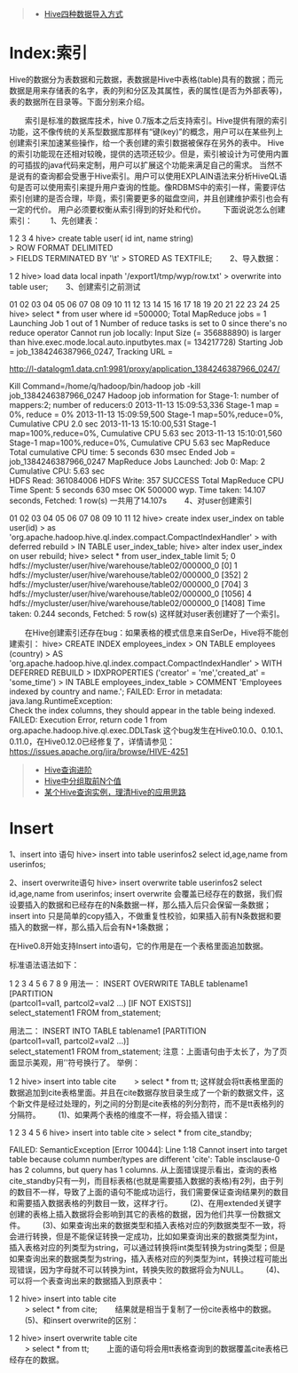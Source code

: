 > - [Hive四种数据导入方式](http://blog.csdn.net/lifuxiangcaohui/article/details/40588929)
# Index:索引
Hive的数据分为表数据和元数据，表数据是Hive中表格(table)具有的数据；而元数据是用来存储表的名字，表的列和分区及其属性，表的属性(是否为外部表等)，表的数据所在目录等。下面分别来介绍。

　　索引是标准的数据库技术，hive 0.7版本之后支持索引。Hive提供有限的索引功能，这不像传统的关系型数据库那样有“键(key)”的概念，用户可以在某些列上创建索引来加速某些操作，给一个表创建的索引数据被保存在另外的表中。 Hive的索引功能现在还相对较晚，提供的选项还较少。但是，索引被设计为可使用内置的可插拔的java代码来定制，用户可以扩展这个功能来满足自己的需求。 当然不是说有的查询都会受惠于Hive索引。用户可以使用EXPLAIN语法来分析HiveQL语句是否可以使用索引来提升用户查询的性能。像RDBMS中的索引一样，需要评估索引创建的是否合理，毕竟，索引需要更多的磁盘空间，并且创建维护索引也会有一定的代价。 用户必须要权衡从索引得到的好处和代价。
　　下面说说怎么创建索引：
　　1、先创建表：

1
2
3
4
hive> create table user( id int, name string)  
    > ROW FORMAT DELIMITED  
    > FIELDS TERMINATED BY '\t'
    > STORED AS TEXTFILE;
　　2、导入数据：

1
2
hive> load data local inpath '/export1/tmp/wyp/row.txt'
    > overwrite into table user;
　　3、创建索引之前测试

01
02
03
04
05
06
07
08
09
10
11
12
13
14
15
16
17
18
19
20
21
22
23
24
25
hive> select * from user where id =500000;
Total MapReduce jobs = 1
Launching Job 1 out of 1
Number of reduce tasks is set to 0 since there's no reduce operator
Cannot run job locally: Input Size (= 356888890) is larger than 
hive.exec.mode.local.auto.inputbytes.max (= 134217728)
Starting Job = job_1384246387966_0247, Tracking URL = 
 
http://l-datalogm1.data.cn1:9981/proxy/application_1384246387966_0247/
 
Kill Command=/home/q/hadoop/bin/hadoop job -kill job_1384246387966_0247
Hadoop job information for Stage-1: number of mappers:2; number of reducers:0
2013-11-13 15:09:53,336 Stage-1 map = 0%,  reduce = 0%
2013-11-13 15:09:59,500 Stage-1 map=50%,reduce=0%, Cumulative CPU 2.0 sec
2013-11-13 15:10:00,531 Stage-1 map=100%,reduce=0%, Cumulative CPU 5.63 sec
2013-11-13 15:10:01,560 Stage-1 map=100%,reduce=0%, Cumulative CPU 5.63 sec
MapReduce Total cumulative CPU time: 5 seconds 630 msec
Ended Job = job_1384246387966_0247
MapReduce Jobs Launched:
Job 0: Map: 2   Cumulative CPU: 5.63 sec   
HDFS Read: 361084006 HDFS Write: 357 SUCCESS
Total MapReduce CPU Time Spent: 5 seconds 630 msec
OK
500000 wyp.
Time taken: 14.107 seconds, Fetched: 1 row(s)
一共用了14.107s
　　4、对user创建索引

01
02
03
04
05
06
07
08
09
10
11
12
hive> create index user_index on table user(id) 
    > as 'org.apache.hadoop.hive.ql.index.compact.CompactIndexHandler'
    > with deferred rebuild
    > IN TABLE user_index_table;
hive> alter index user_index on user rebuild;
hive> select * from user_index_table limit 5; 
0       hdfs://mycluster/user/hive/warehouse/table02/000000_0   [0]
1       hdfs://mycluster/user/hive/warehouse/table02/000000_0   [352]
2       hdfs://mycluster/user/hive/warehouse/table02/000000_0   [704]
3       hdfs://mycluster/user/hive/warehouse/table02/000000_0   [1056]
4       hdfs://mycluster/user/hive/warehouse/table02/000000_0   [1408]
Time taken: 0.244 seconds, Fetched: 5 row(s)
这样就对user表创建好了一个索引。

　　在Hive创建索引还存在bug：如果表格的模式信息来自SerDe，Hive将不能创建索引：
hive> CREATE INDEX employees_index
    > ON TABLE employees (country)
    > AS 'org.apache.hadoop.hive.ql.index.compact.CompactIndexHandler'
    > WITH DEFERRED REBUILD
    > IDXPROPERTIES ('creator' = 'me','created_at' = 'some_time')
    > IN TABLE employees_index_table
    > COMMENT 'Employees indexed by country and name.';
FAILED: Error in metadata: java.lang.RuntimeException:             \
Check the index columns, they should appear in the table being indexed.
FAILED: Execution Error, return code 1 from                       \
org.apache.hadoop.hive.ql.exec.DDLTask
这个bug发生在Hive0.10.0、0.10.1、0.11.0，在Hive0.12.0已经修复了，详情请参见：https://issues.apache.org/jira/browse/HIVE-4251





> - [Hive查询进阶](http://blog.csdn.net/lifuxiangcaohui/article/details/41548433)
> - [Hive中分组取前N个值](http://blog.csdn.net/lifuxiangcaohui/article/details/41548667)
> - [某个Hive查询实例，理清Hive的应用思路](http://www.360doc.com/content/14/0107/20/15109633_343417196.shtml)

# Insert
1、insert  into 语句
hive> insert into table userinfos2 select id,age,name from userinfos;

2、insert overwrite语句
hive> insert overwrite table userinfos2 select id,age,name from userinfos;
insert overwrite 会覆盖已经存在的数据，我们假设要插入的数据和已经存在的N条数据一样，那么插入后只会保留一条数据；
insert into 只是简单的copy插入，不做重复性校验，如果插入前有N条数据和要插入的数据一样，那么插入后会有N+1条数据；

在Hive0.8开始支持Insert into语句，它的作用是在一个表格里面追加数据。

标准语法语法如下：

1
2
3
4
5
6
7
8
9
用法一：
INSERT OVERWRITE TABLE tablename1 [PARTITION \
(partcol1=val1, partcol2=val2 ...) [IF NOT EXISTS]] \
select_statement1 FROM from_statement;
 
用法二：
INSERT INTO TABLE tablename1 [PARTITION \
(partcol1=val1, partcol2=val2 ...)] \
select_statement1 FROM from_statement;
注意：上面语句由于太长了，为了页面显示美观，用’\'符号换行了。
举例：

1
2
hive> insert into table cite
　　> select * from tt;
这样就会将tt表格里面的数据追加到cite表格里面。并且在cite数据存放目录生成了一个新的数据文件，这个新文件是经过处理的，列之间的分割是cite表格的列分割符，而不是tt表格列的分隔符。
　　(1)、如果两个表格的维度不一样，将会插入错误：

1
2
3
4
5
6
hive> insert into table cite
    > select * from cite_standby;
 
FAILED: SemanticException [Error 10044]: Line 1:18 Cannot insert into 
target table because column number/types are different 'cite': 
Table insclause-0 has 2 columns, but query has 1 columns.
从上面错误提示看出，查询的表格cite_standby只有一列，而目标表格(也就是需要插入数据的表格)有2列，由于列的数目不一样，导致了上面的语句不能成功运行，我们需要保证查询结果列的数目和需要插入数据表格的列数目一致，这样才行。
　　(2)、在用extended关键字创建的表格上插入数据将会影响到其它的表格的数据，因为他们共享一份数据文件。
　　(3)、如果查询出来的数据类型和插入表格对应的列数据类型不一致，将会进行转换，但是不能保证转换一定成功，比如如果查询出来的数据类型为int，插入表格对应的列类型为string，可以通过转换将int类型转换为string类型；但是如果查询出来的数据类型为string，插入表格对应的列类型为int，转换过程可能出现错误，因为字母就不可以转换为int，转换失败的数据将会为NULL。
　　(4)、可以将一个表查询出来的数据插入到原表中：

1
2
hive> insert into table cite     
　　> select * from cite; 
　　结果就是相当于复制了一份cite表格中的数据。
　　(5)、和insert overwrite的区别：

1
2
hive> insert overwrite table cite                       
　　> select * from tt;
　　上面的语句将会用tt表格查询到的数据覆盖cite表格已经存在的数据。


